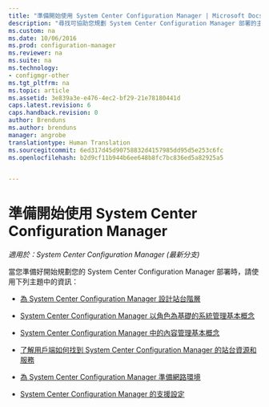 ```yaml
---
title: "準備開始使用 System Center Configuration Manager | Microsoft Docs"
description: "尋找可協助您規劃 System Center Configuration Manager 部署的主題。"
ms.custom: na
ms.date: 10/06/2016
ms.prod: configuration-manager
ms.reviewer: na
ms.suite: na
ms.technology:
- configmgr-other
ms.tgt_pltfrm: na
ms.topic: article
ms.assetid: 3e839a3e-e476-4ec2-bf29-21e78180441d
caps.latest.revision: 6
caps.handback.revision: 0
author: Brenduns
ms.author: brenduns
manager: angrobe
translationtype: Human Translation
ms.sourcegitcommit: 6ed317d45d90758832d4157985dd95d5e253c6fc
ms.openlocfilehash: b2d9cf11b944b6ee648b8fc7bc836ed5a82925a5


---
```

# <a name="get-ready-for-system-center-configuration-manager"></a>準備開始使用 System Center Configuration Manager

*適用於：System Center Configuration Manager (最新分支)*

當您準備好開始規劃您的 System Center Configuration Manager 部署時，請使用下列主題中的資訊：  


  -   [為 System Center Configuration Manager 設計站台階層](../../core/plan-design/hierarchy/design-a-hierarchy-of-sites.md)  

  -   [System Center Configuration Manager 以角色為基礎的系統管理基本概念](../../core/understand/fundamentals-of-role-based-administration.md)  

  -   [System Center Configuration Manager 中的內容管理基本概念](../../core/plan-design/hierarchy/fundamental-concepts-for-content-management.md)  

  -   [了解用戶端如何找到 System Center Configuration Manager 的站台資源和服務](../../core/plan-design/hierarchy/understand-how-clients-find-site-resources-and-services.md)  

-   [為 System Center Configuration Manager 準備網路環境](/sccm/core/plan-design/network/configure-firewalls-ports-domains)  

-   [System Center Configuration Manager 的支援設定](../../core/plan-design/configs/supported-configurations.md)  



<!--HONumber=Dec16_HO3-->


